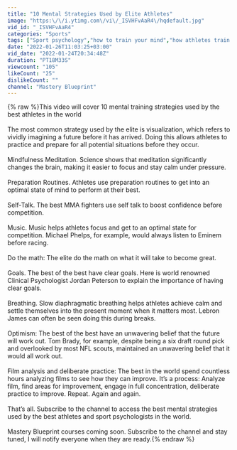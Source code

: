```yaml
---
title: "10 Mental Strategies Used by Elite Athletes"
image: "https:\/\/i.ytimg.com\/vi\/_ISVHFvAaR4\/hqdefault.jpg"
vid_id: "_ISVHFvAaR4"
categories: "Sports"
tags: ["Sport psychology","how to train your mind","how athletes train their mind"]
date: "2022-01-26T11:03:25+03:00"
vid_date: "2022-01-24T20:34:48Z"
duration: "PT18M33S"
viewcount: "105"
likeCount: "25"
dislikeCount: ""
channel: "Mastery Blueprint"
---
```

{% raw %}This video will cover 10 mental training strategies used by the best athletes in the world<br /><br />The most common strategy used by the elite is visualization, which refers to vividly imagining a future before it has arrived. Doing this allows athletes to practice and prepare for all potential situations before they occur.<br /><br />Mindfulness Meditation. Science shows that meditation significantly changes the brain, making it easier to focus and stay calm under pressure. <br /><br />Preparation Routines. Athletes use preparation routines to get into an optimal state of mind to perform at their best. <br /><br />Self-Talk. The best MMA fighters use self talk to boost confidence before competition.<br /><br />Music. Music helps athletes focus and get to an optimal state for competition. Michael Phelps, for example, would always listen to Eminem before racing.<br /><br />Do the math: The elite do the math on what it will take to become great.<br /><br />Goals. The best of the best have clear goals. Here is world renowned Clinical Psychologist Jordan Peterson to explain the importance of having clear goals.<br /><br />Breathing. Slow diaphragmatic breathing helps athletes achieve calm and settle themselves into the present moment when it matters most. Lebron James can often be seen doing this during breaks.<br /><br />Optimism: The best of the best have an unwavering belief that the future will work out. Tom Brady, for example, despite being a six draft round pick and overlooked by most NFL scouts, maintained an unwavering belief that it would all work out.<br /><br />Film analysis and deliberate practice: The best in the world spend countless hours analyzing films to see how they can improve. It’s a process: Analyze film, find areas for improvement, engage in full concentration, deliberate practice to improve. Repeat. Again and again. <br /><br />That’s all. Subscribe to the channel to access the best mental strategies used by the best athletes and sport psychologists in the world.<br /><br />Mastery Blueprint courses coming soon. Subscribe to the channel and stay tuned, I will notify everyone when they are ready.{% endraw %}
